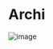# Archi
![image](https://user-images.githubusercontent.com/82377798/166070663-85c5b770-6b8a-4354-991f-0130b1e34422.png)
